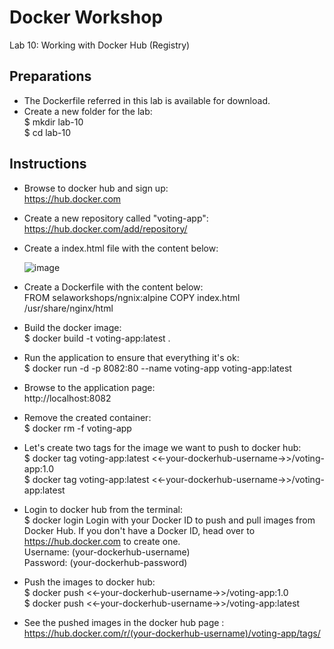 # Docker Workshop <br/>
Lab 10: Working with Docker Hub (Registry) <br/>

## Preparations <br/>

* The Dockerfile referred in this lab is available for download.
* Create a new folder for the lab: <br/>
  $ mkdir lab-10 <br/>
  $ cd lab-10 <br/>
  
  
## Instructions <br/>

* Browse to docker hub and sign up:<br/>
  https://hub.docker.com
  
* Create a new repository called "voting-app": <br/>
  https://hub.docker.com/add/repository/
  
* Create a index.html file with the content below: <br/>
  
     ![image](https://user-images.githubusercontent.com/92582005/200120030-18f2937a-62f9-41b0-923f-c4b2026ee5fd.png) <br/>
     
* Create a Dockerfile with the content below: <br/>
  FROM selaworkshops/ngnix:alpine
  COPY index.html /usr/share/nginx/html
  
* Build the docker image: <br/>
  $ docker build -t voting-app:latest .

* Run the application to ensure that everything it's ok: <br/>
  $  docker run -d -p 8082:80 --name voting-app voting-app:latest
  
* Browse to the application page: <br/>
  http://localhost:8082
  
* Remove the created container: <br/>
  $ docker rm -f voting-app
  
* Let's create two tags for the image we want to push to docker hub: <br/>
  $ docker tag voting-app:latest <<-your-dockerhub-username->>/voting-app:1.0 <br/>
  $ docker tag voting-app:latest <<-your-dockerhub-username->>/voting-app:latest <br/>
  
* Login to docker hub from the terminal: <br/>
  $ docker login
    Login with your Docker ID to push and pull images from Docker Hub. If you don't have a Docker ID, head over to https://hub.docker.com to create one.<br/>
    Username: (your-dockerhub-username) <br/>
    Password: (your-dockerhub-password) <br/>
  
 * Push the images to docker hub: <br/> 
   $ docker push <<-your-dockerhub-username->>/voting-app:1.0 <br/>
   $ docker push <<-your-dockerhub-username->>/voting-app:latest  <br/>
  
* See the pushed images in the docker hub page : <br/>
  https://hub.docker.com/r/(your-dockerhub-username)/voting-app/tags/  <br/>



